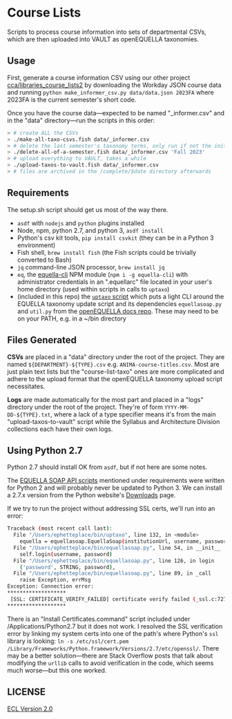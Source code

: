 # Course Lists

Scripts to process course information into sets of departmental CSVs, which are then uploaded into VAULT as openEQUELLA taxonomies.

## Usage

First, generate a course information CSV using our other project [cca/libraries_course_lists2](https://github.com/cca/libraries_course_lists2) by downloading the Workday JSON course data and running `python make_informer_csv.py data/data.json 2023FA` where 2023FA is the current semester's short code.

Once you have the course data—expected to be named "_informer.csv" and in the "data" directory—run the scripts in this order:

```sh
> # create ALL the CSVs
> ./make-all-taxo-csvs.fish data/_informer.csv
> # delete the last semester's taxonomy terms, only run if not the initial upload
> ./delete-all-of-a-semester.fish data/_informer.csv 'Fall 2023'
> # upload everything to VAULT, takes a while
> ./upload-taxos-to-vault.fish data/_informer.csv
> # files are archived in the /complete/$date directory afterwards
```

## Requirements

The setup.sh script should get us most of the way there.

- `asdf` with `nodejs` and `python` plugins installed
- Node, npm, python 2.7, and python 3, `asdf install`
- Python's csv kit tools, `pip install csvkit` (they can be in a Python 3 environment)
- Fish shell, `brew install fish` (the Fish scripts could be trivially converted to Bash)
- `jq` command-line JSON processor, `brew install jq`
- `eq`, the [equella-cli](https://github.com/cca/equella_cli) NPM module (`npm i -g equella-cli`) with administrator credentials in an ".equellarc" file located in your user's home directory (used within scripts in calls to `uptaxo`)
- (included in this repo) the [`uptaxo` script](https://gist.github.com/phette23/9bec679b7b677af7e396e8a40e7a7047) which puts a light CLI around the EQUELLA taxonomy update script and its dependencies `equellasoap.py` and `util.py` from the [openEQUELLA docs repo](https://github.com/openequella/openequella.github.io/tree/master/example-scripts/SOAP/python). These may need to be on your PATH, e.g. in a ~/bin directory

## Files Generated

**CSVs** are placed in a "data" directory under the root of the project. They are named `${DEPARTMENT}-${TYPE}.csv` e.g. `ANIMA-course-titles.csv`. Most are just plain text lists but the "course-list-taxo" ones are more complicated and adhere to the upload format that the openEQUELLA taxonomy upload script necessitates.

**Logs** are made automatically for the most part and placed in a "logs" directory under the root of the project. They're of form `YYYY-MM-DD-${TYPE}.txt`, where a lack of a type specifier means it's from the main "upload-taxos-to-vault" script while the Syllabus and Architecture Division collections each have their own logs.

## Using Python 2.7

Python 2.7 should install OK from `asdf`, but if not here are some notes.

The [EQUELLA SOAP API scripts](https://github.com/openequella/openequella.github.io/tree/master/example-scripts/SOAP/python) mentioned under requirements were written for Python 2 and will probably never be updated to Python 3. We can install a 2.7.x version from the Python website's [Downloads](https://www.python.org/downloads/) page.

If we try to run the project without addressing SSL certs, we'll run into an error:

```sh
Traceback (most recent call last):
  File "/Users/ephetteplace/bin/uptaxo", line 132, in <module>
    equella = equellasoap.EquellaSoap(institutionUrl, username, password, proxyUrl)
  File "/Users/ephetteplace/bin/equellasoap.py", line 54, in __init__
    self.login(username, password)
  File "/Users/ephetteplace/bin/equellasoap.py", line 126, in login
    ('password', STRING, password),
  File "/Users/ephetteplace/bin/equellasoap.py", line 89, in _call
    raise Exception, errMsg
Exception: Connection error:
*******************
 [SSL: CERTIFICATE_VERIFY_FAILED] certificate verify failed (_ssl.c:727)
*******************
```

There is an "Install Certificates.command" script included under /Applications/Python2.7 but it does not work. I resolved the SSL verification error by linking my system certs into one of the path's where Python's `ssl` library is looking: `ln -s /etc/ssl/cert.pem /Library/Frameworks/Python.framework/Versions/2.7/etc/openssl/`. There may be a better solution—there are Stack Overflow posts that talk about modifying the `urllib` calls to avoid verification in the code, which seems much worse—but this one worked.

## LICENSE

[ECL Version 2.0](https://opensource.org/licenses/ECL-2.0)
